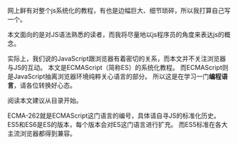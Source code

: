 网上鲜有对整个js系统化的教程，有也是边幅巨大、细节琐碎，所以我打算自己写一个。

本文面向的是对JS语法熟悉的读者，而我将尽量地以js程序员的角度来表达js的概念。

实际上，我们说的JavaScript跟浏览器有着密切的关系，而本文并不关注浏览器与JS的互动。
本文是ECMAScript（简称ES）的系统化教程。
而ECMAScript则是JavaScript抽离浏览器环境纯粹关心语言的部分。
所以这是在学习一门**编程语言**，请各位转换好心态。

阅读本文建议从目录开始。

ECMA-262就是ECMAScript这门语言的编号，具体请自寻JS的标准化历史。
ES5和ES6是ES的版本，每个版本会对ES这门语言进行扩充。
而ES5标准在各大主流浏览器都得到兼容。